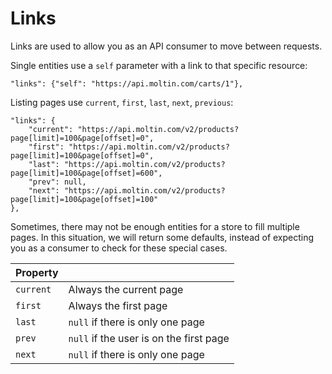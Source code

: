 # Links

Links are used to allow you as an API consumer to move between requests.

Single entities use a `self` parameter with a link to that specific resource:

```text
"links": {"self": "https://api.moltin.com/carts/1"},
```

Listing pages use `current`, `first`, `last`, `next`, `previous`:

```text
"links": {
    "current": "https://api.moltin.com/v2/products?page[limit]=100&page[offset]=0",
    "first": "https://api.moltin.com/v2/products?page[limit]=100&page[offset]=0",
    "last": "https://api.moltin.com/v2/products?page[limit]=100&page[offset]=600",
    "prev": null,
    "next": "https://api.moltin.com/v2/products?page[limit]=100&page[offset]=100"
},
```

Sometimes, there may not be enough entities for a store to fill multiple pages. In this situation, we will return some defaults, instead of expecting you as a consumer to check for these special cases.

| Property | ​ |
| :--- | :--- |
| `current` | Always the current page |
| `first` | Always the first page |
| `last` | `null` if there is only one page |
| `prev` | `null` if the user is on the first page |
| `next` | `null` if there is only one page |



